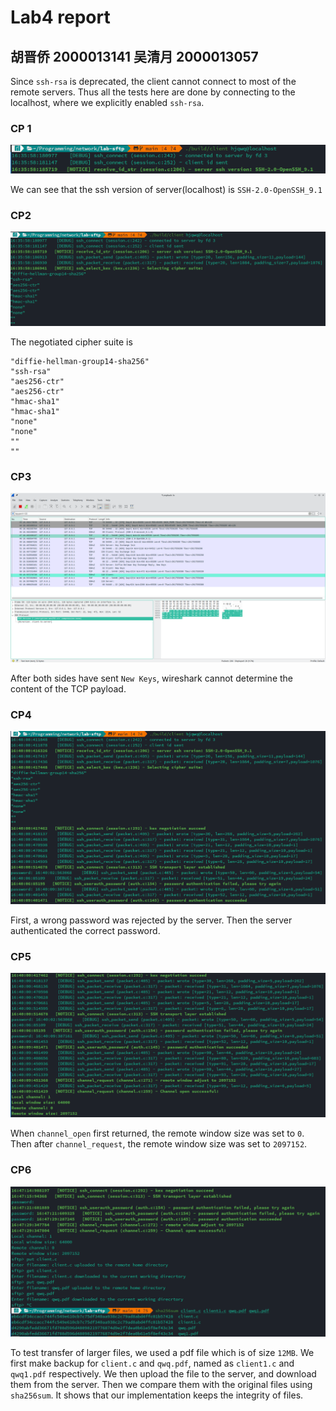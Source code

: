 # Lab4 report

## 胡晋侨 2000013141 吴清月 2000013057

Since `ssh-rsa` is deprecated, the client cannot connect to most of the remote servers. Thus all the tests here are done by connecting to the localhost, where we explicitly enabled `ssh-rsa`.

### CP 1

![CP1](CP1.png)

We can see that the ssh version of server(localhost) is `SSH-2.0-OpenSSH_9.1`

### CP2

![CP2](CP2.png)

The negotiated cipher suite is

```
"diffie-hellman-group14-sha256"
"ssh-rsa"
"aes256-ctr"
"aes256-ctr"
"hmac-sha1"
"hmac-sha1"
"none"
"none"
""
""
```

### CP3

![CP3](CP3.png)

After both sides have sent `New Keys`, wireshark cannot determine the content of the TCP payload.

### CP4

![CP4](CP4.png)

First, a wrong password was rejected by the server. Then the server authenticated the correct password.

### CP5

![CP5](CP5.png)

When `channel_open` first returned, the remote window size was set to `0`. Then after `channel_request`, the remote window size was set to `2097152`.

### CP6

![CP6](CP6.png)

To test transfer of larger files, we used a pdf file which is of size `12MB`. We first make backup for `client.c` and `qwq.pdf`, named as `client1.c` and `qwq1.pdf` respectively. We then upload the file to the server, and download them from the server. Then we compare them with the original files using `sha256sum`. It shows that our implementation keeps the integrity of files.

